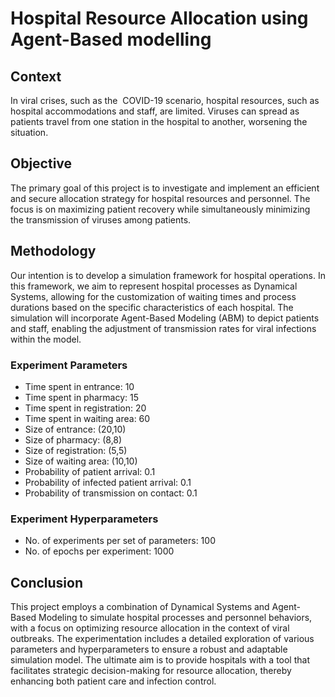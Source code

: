 # Hospital Resource Allocation using Agent-Based modelling

## Context

In viral crises, such as the  COVID-19 scenario, hospital resources, such as hospital accommodations and staff, are limited. Viruses can spread as patients travel from one station in the hospital to another, worsening the situation.

## Objective

The primary goal of this project is to investigate and implement an efficient and secure allocation strategy for hospital resources and personnel. The focus is on maximizing patient recovery while simultaneously minimizing the transmission of viruses among patients.

## Methodology

Our intention is to develop a simulation framework for hospital operations. In this framework, we aim to represent hospital processes as Dynamical Systems, allowing for the customization of waiting times and process durations based on the specific characteristics of each hospital. The simulation will incorporate Agent-Based Modeling (ABM) to depict patients and staff, enabling the adjustment of transmission rates for viral infections within the model.

### Experiment Parameters
* Time spent in entrance: 10
* Time spent in pharmacy: 15
* Time spent in registration: 20
* Time spent in waiting area: 60
* Size of entrance: (20,10)
* Size of pharmacy: (8,8)
* Size of registration: (5,5)
* Size of waiting area: (10,10)
* Probability of patient arrival: 0.1
* Probability of infected patient arrival: 0.1
* Probability of transmission on contact: 0.1

### Experiment Hyperparameters
* No. of experiments per set of parameters: 100
* No. of epochs per experiment: 1000

## Conclusion

This project employs a combination of Dynamical Systems and Agent-Based Modeling to simulate hospital processes and personnel behaviors, with a focus on optimizing resource allocation in the context of viral outbreaks. The experimentation includes a detailed exploration of various parameters and hyperparameters to ensure a robust and adaptable simulation model. The ultimate aim is to provide hospitals with a tool that facilitates strategic decision-making for resource allocation, thereby enhancing both patient care and infection control.
